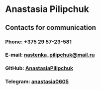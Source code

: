 # Anastasia Pilipchuk
## Contacts for communication
### Phone: +375 29 57-23-581
### E-mail: nastenka_pilipchuk@mail.ru
### GitHub: [AnastasiaPilipchuk](https://github.com/AnastasiaPilipchuk)
### Telegram: [anastasia0605](https://t.me/anastasia0605)
